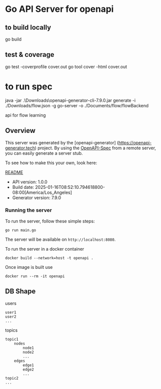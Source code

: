 # Go API Server for openapi

## to build locally
go build

## test & coverage
go test -coverprofile cover.out
go tool cover -html cover.out

# to run spec 
java -jar .\Downloads\openapi-generator-cli-7.9.0.jar generate -i ./Downloads/flow.json -g go-server -o ./Documents/flow/flowBackend


api for flow learning

## Overview
This server was generated by the [openapi-generator]
(https://openapi-generator.tech) project.
By using the [OpenAPI-Spec](https://github.com/OAI/OpenAPI-Specification) from a remote server, you can easily generate a server stub.

To see how to make this your own, look here:

[README](https://openapi-generator.tech)

- API version: 1.0.0
- Build date: 2025-01-16T08:52:10.794618800-08:00[America/Los_Angeles]
- Generator version: 7.9.0

### Running the server
To run the server, follow these simple steps:

```
go run main.go
```

The server will be available on `http://localhost:8080`.

To run the server in a docker container
```
docker build --network=host -t openapi .
```

Once image is built use
```
docker run --rm -it openapi
```

## DB Shape
users
    
    user1
    user2
    ...
topics
    
    topic1
        nodes
            node1
            node2
            ...
        edges
            edge1
            edge2
            ...
    topic2
    ...
